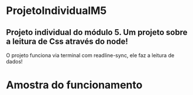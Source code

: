 # ProjetoIndividualM5
## Projeto individual do módulo 5. Um projeto sobre a leitura de Css através do node!

O projeto funciona via terminal com readline-sync, ele faz a leitura de dados!

# Amostra do funcionamento
